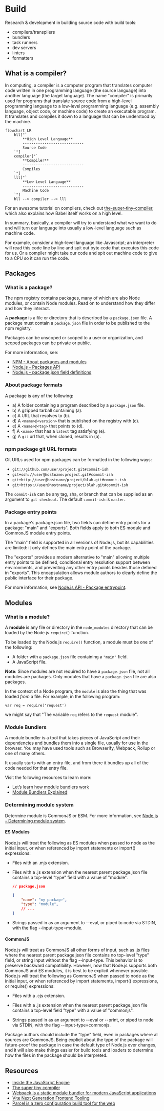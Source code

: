 # Build 

Research & development in building source code with build tools:

- compilers/transpilers
- bundlers
- task runners
- dev servers
- linters
- formatters

## What is a compiler?

In computing, a compiler is a computer program that translates computer code written in one programming language (the source language) into another language (the target language). The name "compiler" is primarily used for programs that translate source code from a high-level programming language to a low-level programming language (e.g. assembly language, object code, or machine code) to create an executable program.
It translates and compiles it down to a language that can be understood by the machine.

```mermaid
flowchart LR
    hll["`
        **High Level Language**
        ----------------------------
        Source Code
    `"]
    compiler["`
        **Compiler**
        ----------------------------
        Compiles
    `"]
    lll["`
        **Low Level Language**
        ----------------------------
        Machine Code
    `"]
    hll --> compiler --> lll
```

For an awesome tutorial on compilers, check out [the-super-tiny-compiler](https://github.com/jamiebuilds/the-super-tiny-compiler), which also explains how Babel itself works on a high level.

In summary, basically, a compiler will try to understand what we want to do and will turn our language into usually a low-level language such as machine code.

For example, consider a high-level language like Javascript; an interpreter will read this code line by line and spit out byte code that executes this code for us. Or a compiler might take our code and spit out machine code to give to a CPU so it can run the code.



## Packages

### What is a package?

The npm registry contains packages, many of which are also Node modules, or contain Node modules. Read on to understand how they differ and how they interact.

A **package** is a file or directory that is described by a `package.json` file. A package must contain a `package.json` file in order to be published to the npm registry.  

Packages can be unscoped or scoped to a user or organization, and scoped packages can be private or public. 

For more information, see:

- [NPM - About packages and modules](https://docs.npmjs.com/about-packages-and-modules)
- [Node.js - Packages API](https://nodejs.org/api/packages.html)
- [Node.js - package.json field definitions](https://nodejs.org/docs/latest-v18.x/api/packages.html#nodejs-packagejson-field-definitions)

### About package formats

A package is any of the following:

* a) A folder containing a program described by a `package.json` file.
* b) A gzipped tarball containing (a).
* c) A URL that resolves to (b).
* d) A `<name>@<version>` that is published on the registry with (c).
* e) A `<name>@<tag>` that points to (d).
* f) A `<name>` that has a `latest` tag satisfying (e).
* g) A `git` url that, when cloned, results in (a).

### npm package git URL formats

Git URLs used for npm packages can be formatted in the following ways:

- `git://github.com/user/project.git#commit-ish`
- `git+ssh://user@hostname:project.git#commit-ish`
- `git+http://user@hostname/project/blah.git#commit-ish`
- `git+https://user@hostname/project/blah.git#commit-ish`

The `commit-ish` can be any tag, sha, or branch that can be supplied as
an argument to `git checkout`. The default `commit-ish` is `master`.

### Package entry points

In a package's package.json file, two fields can define entry points for a package: "main" and "exports". Both fields apply to both ES module and CommonJS module entry points.

The "main" field is supported in all versions of Node.js, but its capabilities are limited: it only defines the main entry point of the package.

The "exports" provides a modern alternative to "main" allowing multiple entry points to be defined, conditional entry resolution support between environments, and preventing any other entry points besides those defined in "exports". This encapsulation allows module authors to clearly define the public interface for their package.

For more information, see [Node.js API - Package entrypoint](https://nodejs.org/docs/latest-v18.x/api/packages.html#package-entry-points).

## Modules

### What is a module?

A **module** is any file or directory in the `node_modules` directory that can be loaded by the Node.js `require()` function.

To be loaded by the Node.js `require()` function, a module must be one of the following:

* A folder with a `package.json` file containing a `"main"` field.
* A JavaScript file.

**Note:** Since modules are not required to have a `package.json` file, not all modules are packages. Only modules that have a `package.json` file are also packages.

In the context of a Node program, the `module` is also the thing that
was loaded *from* a file. For example, in the following program:

    var req = require('request')

we might say that "The variable `req` refers to the `request` module".

### Module Bundlers

A module bundler is a tool that takes pieces of JavaScript and their dependencies and bundles them into a single file, usually for use in the browser. You may have used tools such as Browserify, Webpack, Rollup or one of many others.

It usually starts with an entry file, and from there it bundles up all of the code needed for that entry file.

Visit the following resources to learn more:

- [Let’s learn how module bundlers work](https://www.freecodecamp.org/news/lets-learn-how-module-bundlers-work-and-then-write-one-ourselves-b2e3fe6c88ae/)
- [Module Bundlers Explained](https://www.youtube.com/watch?v=5IG4UmULyoA)

### Determining module system
 
Determine module is CommonJS or ESM.
For more information, see [Node.js - Determining module system](https://nodejs.org/docs/latest-v18.x/api/packages.html#determining-module-system).

#### ES Modules

Node.js will treat the following as ES modules when passed to node as the initial input, or when referenced by import statements or import() expressions:

- Files with an .mjs extension.

- Files with a .js extension when the nearest parent package.json file contains a top-level "type" field with a value of "module".

    ```json
    // package.json

    {
        "name": "my package",
        "type": "module",
        // ...
    }
    ```

- Strings passed in as an argument to --eval, or piped to node via STDIN, with the flag --input-type=module.

#### CommonJS

Node.js will treat as CommonJS all other forms of input, such as .js files where the nearest parent package.json file contains no top-level "type" field, or string input without the flag --input-type. This behavior is to preserve backward compatibility. However, now that Node.js supports both CommonJS and ES modules, it is best to be explicit whenever possible. Node.js will treat the following as CommonJS when passed to node as the initial input, or when referenced by import statements, import() expressions, or require() expressions:

- Files with a .cjs extension.

- Files with a .js extension when the nearest parent package.json file contains a top-level field "type" with a value of "commonjs".

- Strings passed in as an argument to --eval or --print, or piped to node via STDIN, with the flag --input-type=commonjs.

Package authors should include the "type" field, even in packages where all sources are CommonJS. Being explicit about the type of the package will future-proof the package in case the default type of Node.js ever changes, and it will also make things easier for build tools and loaders to determine how the files in the package should be interpreted.

## Resources

- [Inside the JavaScript Engine](https://medium.com/@allansendagi/inside-the-javascript-engine-compiler-and-interpreter-c8faa638b0d9)
- [The super tiny compiler](https://github.com/jamiebuilds/the-super-tiny-compiler)
- [Webpack is a static module bundler for modern JavaScript applications](https://webpack.js.org/)
- [Vite Next Generation Frontend Tooling](https://vitejs.dev)
- [Parcel is a zero configuration build tool for the web](https://parceljs.org/)